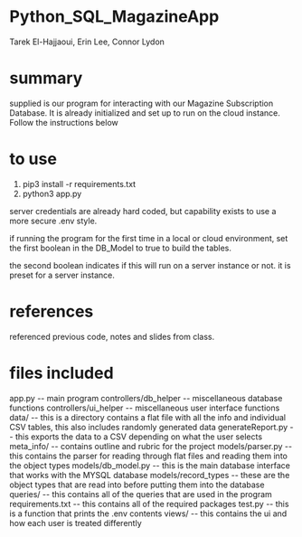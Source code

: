 # Python_SQL_MagazineApp
Tarek El-Hajjaoui, Erin Lee, Connor Lydon


# summary
supplied is our program for interacting with our Magazine Subscription Database. It is already initialized and set up to run on the cloud instance. Follow the instructions below 


# to use

1. pip3 install -r requirements.txt
2. python3 app.py


server credentials are already hard coded, but capability exists to use a more secure .env style.

if running the program for the first time in a local or cloud environment, set the first boolean in the DB_Model to true to build the tables.

the second boolean indicates if this will run on a server instance or not. it is preset for a server instance.

# references

referenced previous code, notes and slides from class.


# files included
app.py -- main program
controllers/db_helper -- miscellaneous database functions
controllers/ui_helper -- miscellaneous user interface functions
data/ -- this is a directory contains a flat file with all the info and individual CSV tables, this also includes randomly generated data
generateReport.py -- this exports the data to a CSV depending on what the user selects
meta_info/ -- contains outline and rubric for the project
models/parser.py -- this contains the parser for reading through flat files and reading them into the object types
models/db_model.py -- this is the main database interface that works with the MYSQL database
models/record_types -- these are the object types that are read into before putting them into the database
queries/ -- this contains all of the queries that are used in the program
requirements.txt -- this contains all of the required packages
test.py -- this is a function that prints the .env contents
views/ -- this contains the ui and how each user is treated differently

